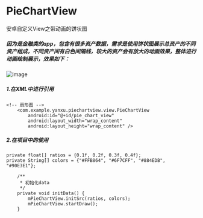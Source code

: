 # PieChartView
安卓自定义View之带动画的饼状图
##### 因为是金融类的app，包含有很多资产数据，需求是使用饼状图展示总资产的不同资产组成，不同资产间有白色间隔线，较大的资产会有放大的动画效果，整体进行动画绘制展示，效果如下：
![image](https://img-blog.csdnimg.cn/20191101162728360.gif)
##### 1.在XML中进行引用
```
<!-- 扇形图 -->
    <com.example.yanxu.piechartview.view.PieChartView
        android:id="@+id/pie_chart_view"
        android:layout_width="wrap_content"
        android:layout_height="wrap_content" />
```
##### 2.在项目中的使用
```
private float[] ratios = {0.1f, 0.2f, 0.3f, 0.4f};
private String[] colors = {"#FFB864", "#6F7CFF", "#884EDB", "#90E3E1"};

    /**
     * 初始化data
     */
    private void initData() {
        mPieChartView.initSrc(ratios, colors);
        mPieChartView.startDraw();
    }
```
